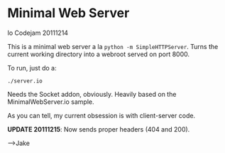 Minimal Web Server
==================
Io Codejam 20111214

This is a minimal web server a la `python -m SimpleHTTPServer`.  Turns the current working directory into a webroot served on port 8000.

To run, just do a:

    ./server.io
    
Needs the Socket addon, obviously.  Heavily based on the MinimalWebServer.io sample.

As you can tell, my current obsession is with client-server code.

**UPDATE 20111215**: Now sends proper headers (404 and 200).

-->Jake
